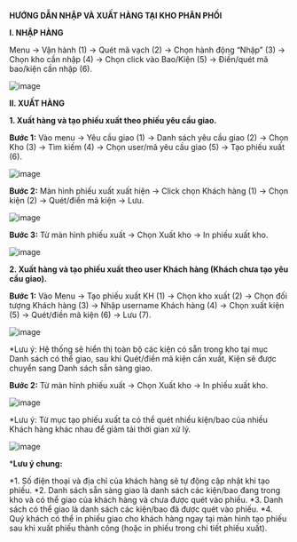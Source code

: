 **HƯỚNG DẪN NHẬP VÀ XUẤT HÀNG TẠI KHO PHÂN PHỐI**

**I.	NHẬP HÀNG**

Menu -> Vận hành (1) -> Quét mã vạch (2) -> Chọn hành động “Nhập” (3) -> Chọn kho cần nhập (4) -> Chọn click vào Bao/Kiện (5) -> Điền/quét mã bao/kiện cần nhập (6).
 
![image](https://user-images.githubusercontent.com/85599407/128136567-5c3ead4d-81b3-4923-8dba-7ef62fd50797.png)

**II.	XUẤT HÀNG**

**1.	Xuất hàng và tạo phiếu xuất theo phiếu yêu cầu giao.**

**Bước 1:** Vào menu -> Yêu cầu giao (1) -> Danh sách yêu cầu giao (2) -> Chọn Kho (3) -> Tìm kiếm (4) -> Chọn user/mã yêu cầu giao (5) -> Tạo phiếu xuất (6).
 
![image](https://user-images.githubusercontent.com/85599407/128136585-367741d2-786f-4845-88d9-631fbda9c4e5.png)

**Bước 2:** Màn hình phiếu xuất xuất hiện -> Click chọn Khách hàng (1) -> Chọn kiện (2) -> Quét/điền mã kiện -> Lưu.
 
![image](https://user-images.githubusercontent.com/85599407/128136602-afca4b9c-a9c3-4d6c-8ecc-2701178ea914.png)

**Bước 3:** Từ màn hình phiếu xuất -> Chọn Xuất kho -> In phiếu xuất kho.

 ![image](https://user-images.githubusercontent.com/85599407/128136615-6eae4507-2d14-407b-ac72-fcd6bf1b1eef.png)

**2.	Xuất hàng và tạo phiếu xuất theo user Khách hàng (Khách chưa tạo yêu cầu giao).**

**Bước 1:** Vào Menu -> Tạo phiếu xuất KH (1) -> Chọn kho xuất (2) -> Chọn đối tượng Khách hàng (3) -> Nhập username Khách hàng (4) -> Chọn xuất kiện (5) -> Quét/điền mã kiện (6) -> Lưu (7).

![image](https://user-images.githubusercontent.com/85599407/128136635-b9411b51-0851-4058-8c84-12edfb4e61be.png)

*Lưu ý: Hệ thống sẽ hiển thị toàn bộ các kiện có sẵn trong kho tại mục Danh sách có thể giao, sau khi Quét/điền mã kiện cần xuất, Kiện sẽ được chuyển sang Danh sách sẵn sàng giao.

**Bước 2:** Từ màn hình phiếu xuất -> Chọn Xuất kho -> In phiếu xuất kho.

 ![image](https://user-images.githubusercontent.com/85599407/128136708-6ad64d30-7073-49dc-a0cc-16fbbd19bef6.png)

*Lưu ý: Từ mục tạo phiếu xuất ta có thể quét nhiều kiện/bao của nhiều Khách hàng khác nhau để giảm tải thời gian xử lý.

![image](https://user-images.githubusercontent.com/85599407/128136754-77403ef0-396b-4055-b326-536eb0ccc276.png)

***Lưu ý chung:**

*1. Số điện thoại và địa chỉ của khách hàng sẽ tự động cập nhật khi tạo phiếu.
*2. Danh sách sẵn sàng giao là danh sách các kiện/bao đang trong kho và có thể giao của khách hàng và chưa được quét vào phiếu.
*3. Danh sách có thể giao là danh sách các kiện/bao đã được quét vào phiếu.
*4.  Quý khách có thể in phiếu giao cho khách hàng ngay tại màn hình tạo phiếu sau khi xuất phiếu thành công (hoặc in phiếu trong chi tiết phiếu xuất).

